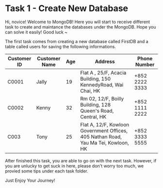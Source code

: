 # Task 1 - Create New Database

Hi, novice!
Welcome to MongoDB! Here you will start to receive different task to create and maintance the databases under the MongoDB. Hope you can solve it easily! Good luck ~

The first task comes from creating a new database called FirstDB and a table called users for saving the following informations.

|  Customer ID	|   Customer Name	|  Age	|   Address 	|   Phone Number	|
|---	|---	|---	|---	|---	|
| C0001	|   Jally	|   19	|  Flat A , 25/F, Acacia Building, 150 KennedyRoad, Wai Chai, HK 	|   +852 2222 3333	|
| C0002	|   Kenny	|   32	|  Rm 02, 12/F, Boilly Building, 128 Queen's Road, Central, HK  	| +852 1111 2222  	|
| C003 	|   Tony	|   25	|  Flat A, 12/F, Kowloon Government Offices, 405 Nathan Road, Yau Ma Tei, Kowloon, HK 	|   +852 3333 5555	|

After finished this task, you are able to go on with the next task.
However, if you are unlucky to get suck in here, please don't worry too much, we provied some tips under each task folder. 

Just Enjoy Your Journey!